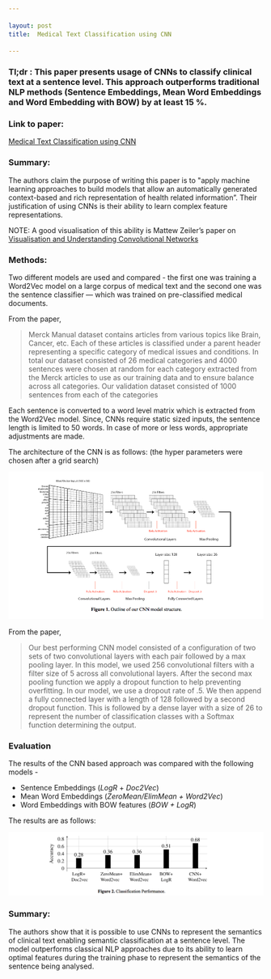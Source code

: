 ```yaml
---

layout: post
title:  Medical Text Classification using CNN

---
```


### Tl;dr : This paper presents usage of CNNs to classify clinical text at a sentence level. This approach outperforms traditional NLP methods (Sentence Embeddings, Mean Word Embeddings and Word Embedding with BOW) by at least 15 %.

### Link to paper:

[Medical Text Classification using CNN](https://arxiv.org/abs/1704.06841)

### Summary:

The authors claim the purpose of writing this paper is to "apply machine learning approaches to build models that allow an automatically generated context-based and rich representation of health related information”. Their justification of using CNNs is their ability to learn complex feature representations. 

NOTE:  A good visualisation of this ability is Mattew Zeiler’s paper on [Visualisation and Understanding Convolutional Networks](https://arxiv.org/pdf/1311.2901.pdf)

### Methods: 

Two different models are used and compared - the first one was training a Word2Vec model on a large corpus of medical text and the second one was the sentence classifier — which was trained on pre-classified medical documents.

From the paper,

>Merck Manual dataset contains articles from various topics like Brain, Cancer, etc. Each of these articles is classified under a parent header representing a specific category of medical issues and conditions. In total our dataset consisted of 26 medical categories and 4000 sentences were chosen at random for each category extracted from the Merck articles to use as our training data and to ensure balance across all categories. Our validation dataset consisted of 1000 sentences from each of the categories

Each sentence is converted to a word level matrix which is extracted from the Word2Vec model. Since, CNNs require static sized inputs, the sentence length is limited to 50 words. In case of more or less words, appropriate adjustments are made.

The architecture of the CNN is as follows: (the hyper parameters were chosen after a grid search)

![Architecture](https://github.com/goxul/goxul.github.io/blob/master/images/1.png)

From the paper,

>Our best performing CNN model consisted of a configuration of two sets
of two convolutional layers with each pair followed by a max pooling layer. In this
model, we used 256 convolutional filters with a filter size of 5 across all convolutional
layers. After the second max pooling function we apply a dropout function to help
preventing overfitting. In our model, we use a dropout rate of .5. We then append a
fully connected layer with a length of 128 followed by a second dropout function. This
is followed by a dense layer with a size of 26 to represent the number of classification
classes with a Softmax function determining the output.


### Evaluation

The results of the CNN based approach was compared with the following models -

* Sentence Embeddings (_LogR_ + _Doc2Vec_)
* Mean Word Embeddings (_ZeroMean/ElimMean + Word2Vec_)
* Word Embeddings with BOW features (_BOW + LogR_)

The results are as follows:

![Results](https://github.com/goxul/goxul.github.io/blob/master/images/2.png)

### Summary:

The authors show that it is possible to use CNNs to represent the semantics of clinical text enabling semantic classification at a sentence level. The model outperforms classical NLP approaches due to its ability to learn optimal features during the training phase to represent the semantics of the sentence being analysed.







